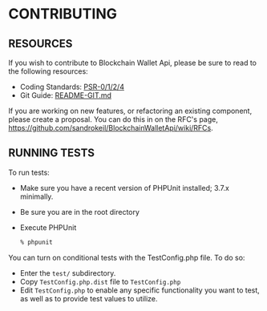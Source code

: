
# CONTRIBUTING

## RESOURCES

If you wish to contribute to Blockchain Wallet Api, please be sure to read to the following resources:

 -  Coding Standards: [PSR-0/1/2/4](https://github.com/php-fig/fig-standards/tree/master/accepted)
 -  Git Guide: [README-GIT.md](README-GIT.md)

If you are working on new features, or refactoring an existing
component, please create a proposal. You can do this in on the RFC's
page, https://github.com/sandrokeil/BlockchainWalletApi/wiki/RFCs.

## RUNNING TESTS

To run tests:

- Make sure you have a recent version of PHPUnit installed; 3.7.x minimally.
- Be sure you are in the root directory
- Execute PHPUnit

  ```sh
  % phpunit
  ```

You can turn on conditional tests with the TestConfig.php file.
To do so:

 -  Enter the `test/` subdirectory.
 -  Copy `TestConfig.php.dist` file to `TestConfig.php`
 -  Edit `TestConfig.php` to enable any specific functionality you want to test, as well as to provide test values to
    utilize.